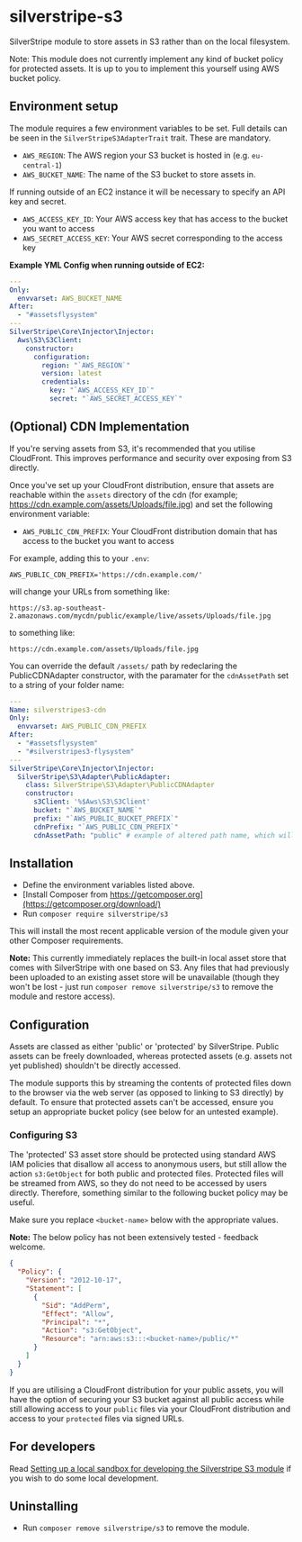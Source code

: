# silverstripe-s3

SilverStripe module to store assets in S3 rather than on the local filesystem.

Note: This module does not currently implement any kind of bucket policy for
protected assets. It is up to you to implement this yourself using AWS bucket
policy.

## Environment setup

The module requires a few environment variables to be set. Full details can be
seen in the `SilverStripeS3AdapterTrait` trait. These are mandatory.

- `AWS_REGION`: The AWS region your S3 bucket is hosted in (e.g. `eu-central-1`)
- `AWS_BUCKET_NAME`: The name of the S3 bucket to store assets in.

If running outside of an EC2 instance it will be necessary to specify an API key
and secret.

- `AWS_ACCESS_KEY_ID`: Your AWS access key that has access to the bucket you
  want to access
- `AWS_SECRET_ACCESS_KEY`: Your AWS secret corresponding to the access key

**Example YML Config when running outside of EC2:**

```yml
---
Only:
  envvarset: AWS_BUCKET_NAME
After:
  - "#assetsflysystem"
---
SilverStripe\Core\Injector\Injector:
  Aws\S3\S3Client:
    constructor:
      configuration:
        region: "`AWS_REGION`"
        version: latest
        credentials:
          key: "`AWS_ACCESS_KEY_ID`"
          secret: "`AWS_SECRET_ACCESS_KEY`"
```

## (Optional) CDN Implementation

If you're serving assets from S3, it's recommended that you utilise CloudFront.
This improves performance and security over exposing from S3 directly.

Once you've set up your CloudFront distribution, ensure that assets are
reachable within the `assets` directory of the cdn (for example;
https://cdn.example.com/assets/Uploads/file.jpg) and set the following
environment variable:

- `AWS_PUBLIC_CDN_PREFIX`: Your CloudFront distribution domain that has access
  to the bucket you want to access

For example, adding this to your `.env`:

`AWS_PUBLIC_CDN_PREFIX='https://cdn.example.com/'`

will change your URLs from something like:

`https://s3.ap-southeast-2.amazonaws.com/mycdn/public/example/live/assets/Uploads/file.jpg`

to something like:

`https://cdn.example.com/assets/Uploads/file.jpg`

You can override the default `/assets/` path by redeclaring the PublicCDNAdapter constructor, with the paramater for the `cdnAssetPath` set to a string of your folder name:

```yml
---
Name: silverstripes3-cdn
Only:
  envvarset: AWS_PUBLIC_CDN_PREFIX
After:
  - "#assetsflysystem"
  - "#silverstripes3-flysystem"
---
SilverStripe\Core\Injector\Injector:
  SilverStripe\S3\Adapter\PublicAdapter:
    class: SilverStripe\S3\Adapter\PublicCDNAdapter
    constructor:
      s3Client: '%$Aws\S3\S3Client'
      bucket: "`AWS_BUCKET_NAME`"
      prefix: "`AWS_PUBLIC_BUCKET_PREFIX`"
      cdnPrefix: "`AWS_PUBLIC_CDN_PREFIX`"
      cdnAssetPath: "public" # example of altered path name, which will produce https://cdn.example.com/public/Uploads/file.jpg
```

## Installation

- Define the environment variables listed above.
- [Install Composer from
  https://getcomposer.org](https://getcomposer.org/download/)
- Run `composer require silverstripe/s3`

This will install the most recent applicable version of the module given your
other Composer requirements.

**Note:** This currently immediately replaces the built-in local asset store
that comes with SilverStripe with one based on S3. Any files that had previously
been uploaded to an existing asset store will be unavailable (though they won't
be lost - just run `composer remove silverstripe/s3` to remove the module and
restore access).

## Configuration

Assets are classed as either 'public' or 'protected' by SilverStripe. Public
assets can be freely downloaded, whereas protected assets (e.g. assets not yet
published) shouldn't be directly accessed.

The module supports this by streaming the contents of protected files down to
the browser via the web server (as opposed to linking to S3 directly) by
default. To ensure that protected assets can't be accessed, ensure you setup an
appropriate bucket policy (see below for an untested example).

### Configuring S3

The 'protected' S3 asset store should be protected using standard AWS IAM
policies that disallow all access to anonymous users, but still allow the action
`s3:GetObject` for both public and protected files. Protected files will be
streamed from AWS, so they do not need to be accessed by users directly.
Therefore, something similar to the following bucket policy may be useful.

Make sure you replace `<bucket-name>` below with the appropriate values.

**Note:** The below policy has not been extensively tested - feedback welcome.

```json
{
  "Policy": {
    "Version": "2012-10-17",
    "Statement": [
      {
        "Sid": "AddPerm",
        "Effect": "Allow",
        "Principal": "*",
        "Action": "s3:GetObject",
        "Resource": "arn:aws:s3:::<bucket-name>/public/*"
      }
    ]
  }
}
```

If you are utilising a CloudFront distribution for your public assets, you will
have the option of securing your S3 bucket against all public access while still
allowing access to your `public` files via your CloudFront distribution and
access to your `protected` files via signed URLs.

## For developers

Read [Setting up a local sandbox for developing the Silverstripe S3
module](doc/en/setting-local-dev-environment.md) if you wish to do some local
development.

## Uninstalling

- Run `composer remove silverstripe/s3` to remove the module.
